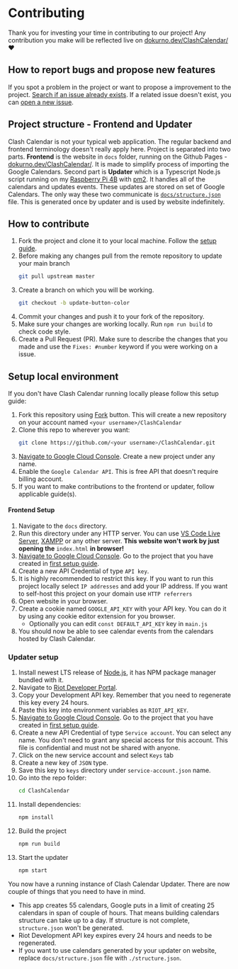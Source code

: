 # Contributing

Thank you for investing your time in contributing to our project! Any contribution you make will be reflected live on [dokurno.dev/ClashCalendar/](https://dokurno.dev/ClashCalendar/) ❤️

## How to report bugs and propose new features

If you spot a problem in the project or want to propose a improvement to the project. [Search
if an issue already exists](https://github.com/MrBartusek/ClashCalendar/issues). If a related issue doesn't exist,
you can [open a new issue](https://github.com/MrBartusek/ClashCalendar/issues/new/choose).

## Project structure - Frontend and Updater

Clash Calendar is not your typical web application. The regular backend and frontend terminology doesn't really apply here. Project is separated into two parts. **Frontend** is the website in `docs` folder, running on the Github Pages - [dokurno.dev/ClashCalendar/](https://dokurno.dev/ClashCalendar/). It is made to simplify process of importing the Google Calendars. Second part is **Updater** which is a Typescript Node.js script running on my [Raspberry Pi 4B](https://www.raspberrypi.com/products/raspberry-pi-4-model-b/) with [pm2](https://pm2.keymetrics.io). It handles all of the calendars and updates events. These updates are stored on set of Google Calendars. The only way these two communicate is [`docs/structure.json`](https://github.com/MrBartusek/ClashCalendar/blob/master/docs/structure.json) file. This is generated once by updater and is used by website indefinitely.

## How to contribute

1. Fork the project and clone it to your local machine. Follow the [setup guide](#setup-local-environment).
1. Before making any changes pull from the remote repository to update your main branch
   ```sh
   git pull upstream master
   ```
1. Create a branch on which you will be working.
   ```sh
   git checkout -b update-button-color
   ```
1. Commit your changes and push it to your fork of the repository.
1. Make sure your changes are working locally. Run `npm run build` to check code style.
1. Create a Pull Request (PR). Make sure to describe the changes that you made and use the `Fixes: #number` keyword if
you were working on a issue.

## Setup local environment

If you don't have Clash Calendar running locally please follow this setup guide:

1. Fork this repository using [Fork](https://github.com/MrBartusek/ClashCalendar/fork) button. This will create a new
repository on your account named `<your username>/ClashCalendar`
1. Clone this repo to wherever you want:
   ```sh
   git clone https://github.com/<your username>/ClashCalendar.git
   ```
1. [Navigate to Google Cloud Console](https://console.cloud.google.com). Create a new project under any name.
1. Enable the `Google Calendar API`. This is free API that doesn't require billing account.
1. If you want to make contributions to the frontend or updater, follow applicable guide(s).

#### Frontend Setup

1. Navigate to the `docs` directory.
1. Run this directory under any HTTP server. You can use [VS Code Live Server](https://marketplace.visualstudio.com/items?itemName=ritwickdey.LiveServer), [XAMPP](https://www.apachefriends.org) or any other server. **This website won't work by just opening the** `index.html` **in browser!**
1. [Navigate to Google Cloud Console](https://console.cloud.google.come). Go to the project that you have created in [first setup guide](#setup-local-environment).
1. Create a new API Credential of type `API key`.
1. It is highly recommended to restrict this key. If you want to run this project locally select `IP addresses` and add your IP address. If you want to self-host this project on your domain use `HTTP referrers`
1. Open website in your browser.
1. Create a cookie named `GOOGLE_API_KEY` with your API key. You can do it by using any cookie editor extension for you browser.
    - Optionally you can edit `const DEFAULT_API_KEY` key in `main.js`
1. You should now be able to see calendar events from the calendars hosted by Clash Calendar.

### Updater setup

1. Install newest LTS release of [Node.js](https://nodejs.org/en/), it has NPM package manager bundled with it.
1. Navigate to [Riot Developer Portal](https://developer.riotgames.com).
1. Copy your Development API key. Remember that you need to regenerate this key every 24 hours.
1. Paste this key into environment variables as `RIOT_API_KEY`.
1. [Navigate to Google Cloud Console](https://console.cloud.google.come). Go to the project that you have created in [first setup guide](#setup-local-environment).
1. Create a new API Credential of type `Service account`. You can select any name. You don't need to grant any special access for this account. This file is confidential and must not be shared with anyone.
1. Click on the new service account and select `Keys` tab
1. Create a new key of `JSON` type.
1. Save this key to `keys` directory under `service-account.json` name.
1. Go into the repo folder:
   ```sh
   cd ClashCalendar
   ```
1. Install dependencies:
   ```sh
   npm install
   ```
1. Build the project
   ```sh
   npm run build
   ```
1. Start the updater
   ```sh
   npm start
   ```

You now have a running instance of Clash Calendar Updater. There are now couple of things that you need to have in mind.
- This app creates 55 calendars, Google puts in a limit of creating 25 calendars in span of couple of hours. That means building calendars structure can take up to a day. If structure is not complete, `structure.json` won't be generated.
- Riot Development API key expires every 24 hours and needs to be regenerated.
- If you want to use calendars generated by your updater on website, replace `docs/structure.json` file with `./structure.json`.
